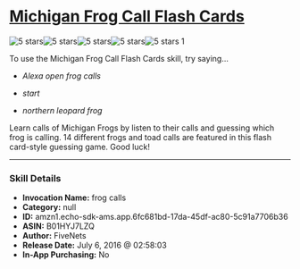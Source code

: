 # [Michigan Frog Call Flash Cards](http://alexa.amazon.com/#skills/amzn1.echo-sdk-ams.app.6fc681bd-17da-45df-ac80-5c91a7706b36)
![5 stars](../../images/ic_star_black_18dp_1x.png)![5 stars](../../images/ic_star_black_18dp_1x.png)![5 stars](../../images/ic_star_black_18dp_1x.png)![5 stars](../../images/ic_star_black_18dp_1x.png)![5 stars](../../images/ic_star_black_18dp_1x.png) 1

To use the Michigan Frog Call Flash Cards skill, try saying...

* *Alexa open frog calls*

* *start*

* *northern leopard frog*

Learn calls of Michigan Frogs by listen to their calls and guessing which frog is calling.  14 different frogs and toad calls are featured in this flash card-style guessing game.  Good luck!

***

### Skill Details

* **Invocation Name:** frog calls
* **Category:** null
* **ID:** amzn1.echo-sdk-ams.app.6fc681bd-17da-45df-ac80-5c91a7706b36
* **ASIN:** B01HYJ7LZQ
* **Author:** FiveNets
* **Release Date:** July 6, 2016 @ 02:58:03
* **In-App Purchasing:** No
